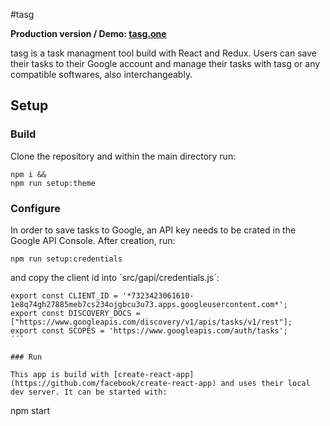 #tasg

**Production version / Demo: [tasg.one](https://tasg.one)**

tasg is a task managment tool build with React and Redux. Users can save their tasks to their Google account and manage their tasks with tasg or any compatible softwares, also interchangeably.

## Setup

### Build
Clone the repository and within the main directory run:

```
npm i &&
npm run setup:theme
```
### Configure

In order to save tasks to Google, an API key needs to be crated in the Google API Console. After creation, run:

```
npm run setup:credentials
```

and copy the client id into ´src/gapi/credentials.js´:

```
export const CLIENT_ID = '*7323423061610-1e8q74gh27885meb7cs234ojgbcu3u73.apps.googleusercontent.com*';
export const DISCOVERY_DOCS = ["https://www.googleapis.com/discovery/v1/apis/tasks/v1/rest"];
export const SCOPES = 'https://www.googleapis.com/auth/tasks';
´´´

### Run

This app is build with [create-react-app](https://github.com/facebook/create-react-app) and uses their local dev server. It can be started with:

```
npm start
```